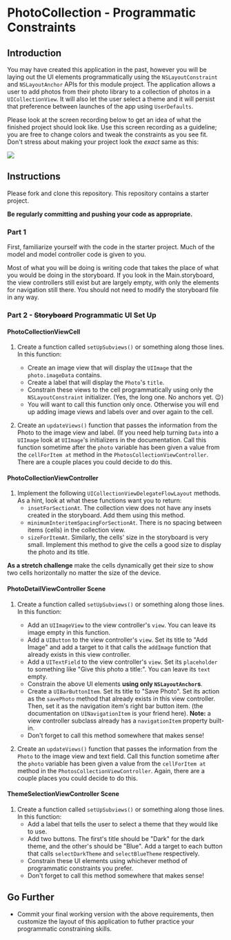 # PhotoCollection - Programmatic Constraints

## Introduction

You may have created this application in the past, however you will be laying out the UI elements programmatically using the `NSLayoutConstraint` and `NSLayoutAnchor` APIs for this module project. The application allows a user to add photos from their photo library to a collection of photos in a `UICollectionView`. It will also let the user select a theme and it will persist that preference between launches of the app using `UserDefaults`.

Please look at the screen recording below to get an idea of what the finished project should look like. Use this screen recording as a guideline; you are free to change colors and tweak the constraints as you see fit. Don't stress about making your project look the _exact_ same as this:

![](https://user-images.githubusercontent.com/16965587/43599465-e822d442-9644-11e8-8dda-e2d939eb8e7d.gif)

## Instructions

Please fork and clone this repository. This repository contains a starter project.

**Be regularly committing and pushing your code as appropriate.**

### Part 1

First, familiarize yourself with the code in the starter project. Much of the model and model controller code is given to you. 

Most of what you will be doing is writing code that takes the place of what you would be doing in the storyboard. If you look in the Main.storyboard, the view controllers still exist but are largely empty, with only the elements for navigation still there. You should not need to modify the storyboard file in any way.

### Part 2 - ~~Storyboard~~ Programmatic UI Set Up

#### PhotoCollectionViewCell

1. Create a function called `setUpSubviews()` or something along those lines. In this function:

    - Create an image view that will display the `UIImage` that the `photo.imageData` contains.
    - Create a label that will display the `Photo`'s `title`. 
    - Constrain these views to the cell programmatically using only the `NSLayoutConstraint` initializer. (Yes, the long one. No anchors yet. 😉)
    - You will want to call this function only once. Otherwise you will end up adding image views and labels over and over again to the cell.
  
2. Create an `updateViews()` function that passes the information from the Photo to the image view and label. (If you need help turning `Data` into a `UIImage` look at `UIImage`'s initializers in the documentation. Call this function sometime after the `photo` variable has been given a value from the `cellForItem at` method in the `PhotosCollectionViewController`. There are a couple places you could decide to do this.

#### PhotoCollectionViewController

1. Implement the following `UICollectionViewDelegateFlowLayout` methods. As a hint, look at what these functions want you to return:
    - `insetForSectionAt`. The collection view does not have any insets created in the storyboard. Add them using this method.
    - `minimumInteritemSpacingForSectionAt`. There is no spacing between items (cells) in the collection view. 
    - `sizeForItemAt`. Similarly, the cells' size in the storyboard is very small. Implement this method to give the cells a good size to display the photo and its title.

**As a stretch challenge** make the cells dynamically get their size to show two cells horizontally no matter the size of the device.

#### PhotoDetailViewController Scene

1. Create a function called `setUpSubviews()` or something along those lines. In this function:
    - Add an `UIImageView` to the view controller's `view`. You can leave its image empty in this function.
    - Add a `UIButton` to the view controller's `view`. Set its title to "Add Image" and add a target to it that calls the `addImage` function that already exists in this view controller.
    - Add a `UITextField` to the view controller's `view`. Set its `placeholder` to something like "Give this photo a title:". You can leave its `text` empty. 
    - Constrain the above UI elements **using only `NSLayoutAnchor`s**.
    - Create a `UIBarButtonItem`. Set its title to "Save Photo". Set its action as the `savePhoto` method that already exists in this view controller. Then, set it as the navigation item's right bar button item. (the documentation on `UINavigationItem` is your friend here). **Note:** a view controller subclass already has a `navigationItem` property built-in.
    - Don't forget to call this method somewhere that makes sense!

2. Create an `updateViews()` function that passes the information from the `Photo` to the image view and text field. Call this function sometime after the `photo` variable has been given a value from the `cellForItem at` method in the `PhotosCollectionViewController`. Again, there are a couple places you could decide to do this.

#### ThemeSelectionViewController Scene

1. Create a function called `setUpSubviews()` or something along those lines. In this function:
    - Add a label that tells the user to select a theme that they would like to use.
    - Add two buttons. The first's title should be "Dark" for the dark theme, and the other's should be "Blue". Add a target to each button that calls `selectDarkTheme` and `selectBlueTheme` respectively.
    - Constrain these UI elements using whichever method of programmatic constraints you prefer.
    - Don't forget to call this method somewhere that makes sense! 
  
## Go Further

- Commit your final working version with the above requirements, then customize the layout of this application to futher practice your programmatic constraining skills.
